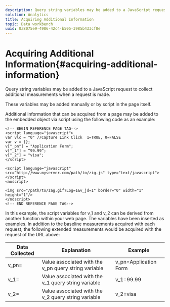 ```yaml
---
description: Query string variables may be added to a JavaScript request to collect additional measurements when a request is made.
solution: Analytics
title: Acquiring Additional Information
topic: Data workbench
uuid: 0a8075e9-4986-42c4-b505-3985b433cf8e
---
```


# Acquiring Additional Information{#acquiring-additional-information}

Query string variables may be added to a JavaScript request to collect additional measurements when a request is made.

 These variables may be added manually or by script in the page itself.

Additional information that can be acquired from a page may be added to the embedded object via script using the following code as an example:

```
<!-- BEGIN REFERENCE PAGE TAG--> 
<script language="javascript"> 
var vlc = "0" //Capture Link Click  1=TRUE, 0=FALSE 
var v = {}; 
v["_pn"] = "Application Form"; 
v["_1"] = “99.99”; 
v["_2"] = "visa"; 
</script> 
 
<script language="javascript" src=”http://www.myserver.com/path/to/zig.js" type="text/javascript"></script> 
<noscript> 
 
<img src="/path/to/zag.gif?Log=1&v_jd=1" border="0" width="1" height="1"/> 
</noscript> 
<!-- END REFERENCE PAGE TAG-->
```

In this example, the script variables for v_1 and v_2 can be derived from another function within your web page. The variables have been inserted as examples. In addition to the baseline measurements acquired with each request, the following extended measurements would be acquired with the request of the URL above:

|  Data Collected  | Explanation  | Example  |
|---|---|---|
|  v_pn=  | Value associated with the v_pn query string variable  | v_pn=Application Form  |
|  v_1=  | Value associated with the v_1 query string variable  | v_1=99.99  |
|  v_2=  | Value associated with the v_2 query string variable  | v_2=visa  |

